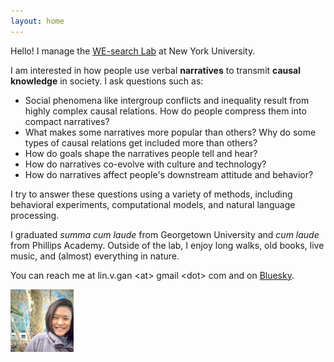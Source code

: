```yaml
---
layout: home
---
```

Hello! I manage the [WE-search Lab](https://www.ashwinia.com/about) at New York University. 

I am interested in how people use verbal **narratives** to transmit **causal knowledge** in society. I ask questions such as:
- Social phenomena like intergroup conflicts and inequality result from highly complex causal relations. How do people compress them into compact narratives? 
- What makes some narratives more popular than others? Why do some types of causal relations get included more than others?
- How do goals shape the narratives people tell and hear? 
- How do narratives co-evolve with culture and technology? 
- How do narratives affect people's downstream attitude and behavior? 

I try to answer these questions using a variety of methods, including behavioral experiments, computational models, and natural language processing. 

I graduated *summa cum laude* from Georgetown University and *cum laude* from Phillips Academy. Outside of the lab, I enjoy long walks, old books, live music, and (almost) everything in nature.

You can reach me at lin.v.gan \<at\> gmail \<dot\> com and on [Bluesky](https://bsky.app/profile/lingan.bsky.social). 

<img src="assets/img/my_pic.jpg" style="width:20%; height:auto;">